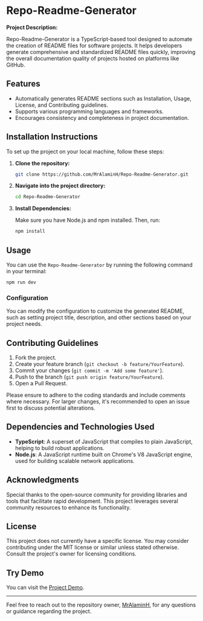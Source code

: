 # Repo-Readme-Generator


**Project Description:**

Repo-Readme-Generator is a TypeScript-based tool designed to automate the creation of README files for software projects. It helps developers generate comprehensive and standardized README files quickly, improving the overall documentation quality of projects hosted on platforms like GitHub.

## Features

- Automatically generates README sections such as Installation, Usage, License, and Contributing guidelines.
- Supports various programming languages and frameworks.
- Encourages consistency and completeness in project documentation.

## Installation Instructions

To set up the project on your local machine, follow these steps:

1. **Clone the repository:**

   ```bash
   git clone https://github.com/MrAlaminH/Repo-Readme-Generator.git
   ```

2. **Navigate into the project directory:**

   ```bash
   cd Repo-Readme-Generator
   ```

3. **Install Dependencies:**

   Make sure you have Node.js and npm installed. Then, run:

   ```bash
   npm install
   ```

## Usage

You can use the `Repo-Readme-Generator` by running the following command in your terminal:

```bash
npm run dev
```

### Configuration

You can modify the configuration to customize the generated README, such as setting project title, description, and other sections based on your project needs.

## Contributing Guidelines

1. Fork the project.
2. Create your feature branch (`git checkout -b feature/YourFeature`).
3. Commit your changes (`git commit -m 'Add some feature'`).
4. Push to the branch (`git push origin feature/YourFeature`).
5. Open a Pull Request.

Please ensure to adhere to the coding standards and include comments where necessary. For larger changes, it's recommended to open an issue first to discuss potential alterations.


## Dependencies and Technologies Used

- **TypeScript**: A superset of JavaScript that compiles to plain JavaScript, helping to build robust applications.
- **Node.js**: A JavaScript runtime built on Chrome's V8 JavaScript engine, used for building scalable network applications.


## Acknowledgments

Special thanks to the open-source community for providing libraries and tools that facilitate rapid development. This project leverages several community resources to enhance its functionality.

## License

This project does not currently have a specific license. You may consider contributing under the MIT license or similar unless stated otherwise. Consult the project's owner for licensing conditions.

## Try Demo

You can visit the [Project Demo](https://repo-readme-generator-amber.vercel.app).

---

Feel free to reach out to the repository owner, [MrAlaminH](https://github.com/MrAlaminH), for any questions or guidance regarding the project.
